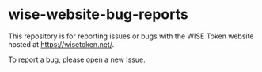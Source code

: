 # wise-website-bug-reports

This repository is for reporting issues or bugs with the WISE Token 
website hosted at https://wisetoken.net/.

To report a bug, please open a new Issue.
